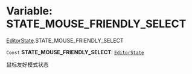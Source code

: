 # Variable: STATE\_MOUSE\_FRIENDLY\_SELECT

[EditorState](/en/auto-docs/playground-react/modules/EditorState.md).STATE\_MOUSE\_FRIENDLY\_SELECT

`Const` **STATE\_MOUSE\_FRIENDLY\_SELECT**: [`EditorState`](/en/auto-docs/playground-react/interfaces/EditorState-1.md)

鼠标友好模式状态

